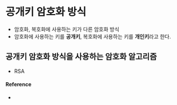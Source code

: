 # 공개키 암호화 방식
- 암호화, 복호화에 사용하는 키가 다른 암호화 방식
- 암호화에 사용하는 키를 **공개키**, 복호화에 사용하는 키를 **개인키**라고 한다.

## 공개키 암호화 방식을 사용하는 암호화 알고리즘
- RSA

#### Reference
* []()